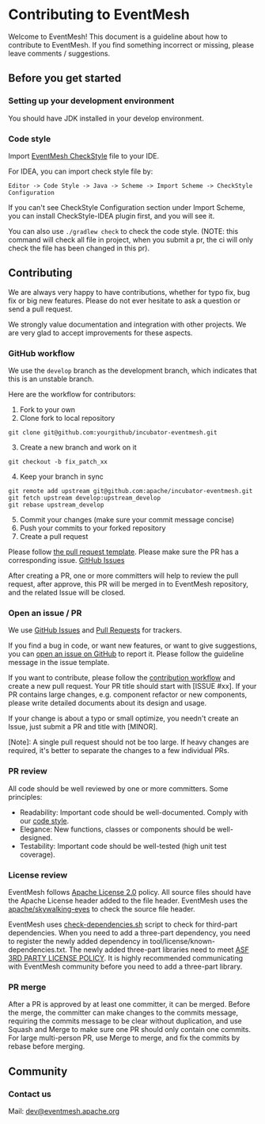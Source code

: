 # Contributing to EventMesh

Welcome to EventMesh! This document is a guideline about how to contribute to EventMesh. If you find something incorrect
or missing, please leave comments / suggestions.

## Before you get started

### Setting up your development environment

You should have JDK installed in your develop environment.

### Code style

Import [EventMesh CheckStyle](./style/checkStyle.xml) file to your IDE.

For IDEA, you can import check style file by:
```shell
Editor -> Code Style -> Java -> Scheme -> Import Scheme -> CheckStyle Configuration
```
If you can't see CheckStyle Configuration section under Import Scheme, you can install CheckStyle-IDEA plugin first, and you will see it.

You can also use `./gradlew check` to check the code style.
(NOTE: this command will check all file in project, when you submit a pr, the ci will only check the file has been changed in this pr).
## Contributing

We are always very happy to have contributions, whether for typo fix, bug fix or big new features. Please do not ever
hesitate to ask a question or send a pull request.

We strongly value documentation and integration with other projects. We are very glad to accept improvements for these
aspects.

### GitHub workflow

We use the `develop` branch as the development branch, which indicates that this is an unstable branch.

Here are the workflow for contributors:

1. Fork to your own
2. Clone fork to local repository
```git
git clone git@github.com:yourgithub/incubator-eventmesh.git
```
3. Create a new branch and work on it
```git
git checkout -b fix_patch_xx
```  
4. Keep your branch in sync
```git
git remote add upstream git@github.com:apache/incubator-eventmesh.git
git fetch upstream develop:upstream_develop
git rebase upstream_develop
```   
5. Commit your changes (make sure your commit message concise)
6. Push your commits to your forked repository
7. Create a pull request

Please follow [the pull request template](./.github/PULL_REQUEST_TEMPLATE.md). Please make sure the PR has a
corresponding issue. [GitHub Issues](https://github.com/apache/incubator-eventmesh/issues)

After creating a PR, one or more committers will help to review the pull request, after approve, this PR will be merged in to 
EventMesh repository, and the related Issue will be closed.

### Open an issue / PR

We use [GitHub Issues](https://github.com/apache/incubator-eventmesh/issues)
and [Pull Requests](https://github.com/apache/incubator-eventmesh/pulls) for trackers.

If you find a bug in code, or want new features, or want to give suggestions, you
can [open an issue on GitHub](https://github.com/apache/incubator-eventmesh/issues/new) to report it. Please follow the
guideline message in the issue template.

If you want to contribute, please follow the [contribution workflow](#github-workflow) and create a new pull request. Your PR title should start with [ISSUE #xx].
If your PR contains large changes, e.g. component refactor or new components, please write detailed documents about its
design and usage.

If your change is about a typo or small optimize, you needn't create an Issue, just submit a PR and title with [MINOR].

[Note]: A single pull request should not be too large. If heavy changes are required, it's better to separate the
changes to a few individual PRs.

### PR review

All code should be well reviewed by one or more committers. Some principles:

- Readability: Important code should be well-documented. Comply with our [code style](./style/checkStyle.xml).
- Elegance: New functions, classes or components should be well-designed.
- Testability: Important code should be well-tested (high unit test coverage).

### License review

EventMesh follows [Apache License 2.0](http://www.apache.org/licenses/LICENSE-2.0.html) policy. All source files should 
have the Apache License header added to the file header. EventMesh uses the [apache/skywalking-eyes](https://github.com/apache/skywalking-eyes) to check 
the source file header.

EventMesh uses [check-dependencies.sh](tools/dependency-check/check-dependencies.sh) script to check for third-part dependencies. 
When you need to add a three-part dependency, you need to register the newly added dependency in tool/license/known-dependencies.txt. The newly added three-part libraries need to meet [ASF 3RD PARTY LICENSE POLICY](https://apache.org/legal/resolved.html). 
It is highly recommended communicating with EventMesh community before you need to add a three-part library.

### PR merge

After a PR is approved by at least one committer, it can be merged. Before the merge, the committer can make changes to the commits message, requiring the commits
message to be clear without duplication, and use Squash and Merge to make sure one PR should only contain one commits. 
For large multi-person PR, use Merge to merge, and fix the commits by rebase before merging. 

## Community

### Contact us

Mail: dev@eventmesh.apache.org
